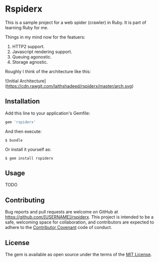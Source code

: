 # Rspiderx

This is a sample project for a web spider (crawler) in Ruby. It is part
of learning Ruby for me.

Things in my mind now for the featuers:
1. HTTP2 support.
2. Javascript rendering support.
3. Queuing agonostic.
4. Storage agnostic.

Roughly I think of the architecture like this:

![Initial Architecture]
(https://cdn.rawgit.com/laithshadeed/rspiderx/master/arch.svg)


## Installation

Add this line to your application's Gemfile:

```ruby
gem 'rspiderx'
```

And then execute:

    $ bundle

Or install it yourself as:

    $ gem install rspiderx

## Usage

TODO

## Contributing

Bug reports and pull requests are welcome on GitHub at https://github.com/[USERNAME]/rspiderx. This project is intended to be a safe, welcoming space for collaboration, and contributors are expected to adhere to the [Contributor Covenant](http://contributor-covenant.org) code of conduct.


## License

The gem is available as open source under the terms of the [MIT License](http://opensource.org/licenses/MIT).

